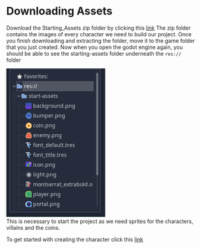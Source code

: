 # Downloading Assets
Download the Starting_Assets zip folder by clicking this [link](Starting_Assets.zip)
The zip folder contains the images of every character we need to build our project.
Once you finish downloading and extracting the folder, move it to the game folder that you just created.
Now when you open the godot engine again, you should be able to see the starting-assets folder underneath the ```res://``` folder

![gamepage](Images/res.png)
<br>
This is necessary to start the project as we need sprites for the characters, villains and the coins.

To get started with creating the character click this [link](Character.md)
